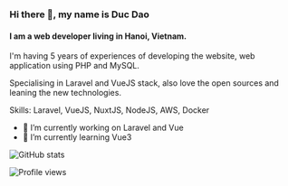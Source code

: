 ### Hi there 👋, my name is Duc Dao
#### I am a web developer living in Hanoi, Vietnam.
I'm having 5 years of experiences of developing the website, web application using PHP and MySQL. 

Specialising in Laravel and VueJS stack, also love the open sources and leaning the new technologies.

Skills: Laravel, VueJS, NuxtJS, NodeJS, AWS, Docker

- 🔭 I’m currently working on Laravel and Vue 
- 🌱 I’m currently learning Vue3 

![GitHub stats](https://github-readme-stats.vercel.app/api?username=dhduc&show_icons=true)  

![Profile views](https://gpvc.arturio.dev/dhduc)  
